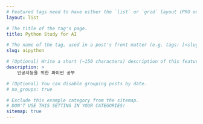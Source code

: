 ```yaml
---
# Featured tags need to have either the `list` or `grid` layout (PRO only).
layout: list

# The title of the tag's page.
title: Python Study for AI

# The name of the tag, used in a post's front matter (e.g. tags: [<slug>]).
slug: aipython

# (Optional) Write a short (~150 characters) description of this featured tag.
description: >
    인공지능을 위한 파이썬 공부

# (Optional) You can disable grouping posts by date.
# no_groups: true

# Exclude this example category from the sitemap.
# DON'T USE THIS SETTING IN YOUR CATEGORIES!
sitemap: true
---
```

